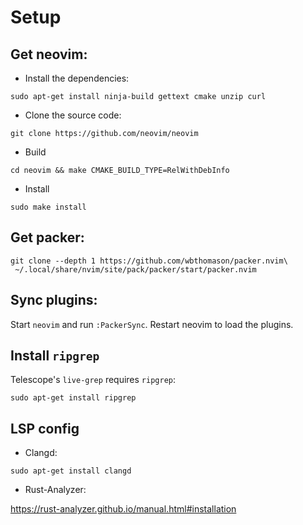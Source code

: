 # Setup

## Get neovim: 

- Install the dependencies:

```
sudo apt-get install ninja-build gettext cmake unzip curl
```
- Clone the source code:

```
git clone https://github.com/neovim/neovim
```

- Build

```
cd neovim && make CMAKE_BUILD_TYPE=RelWithDebInfo
```

- Install

```
sudo make install
```

## Get packer:

```
git clone --depth 1 https://github.com/wbthomason/packer.nvim\
 ~/.local/share/nvim/site/pack/packer/start/packer.nvim
```

## Sync plugins:

Start `neovim` and run `:PackerSync`. Restart neovim to load the plugins.

## Install `ripgrep`

Telescope's `live-grep` requires `ripgrep`:

```
sudo apt-get install ripgrep
```

## LSP config

- Clangd:

```
sudo apt-get install clangd
```

- Rust-Analyzer:

https://rust-analyzer.github.io/manual.html#installation

